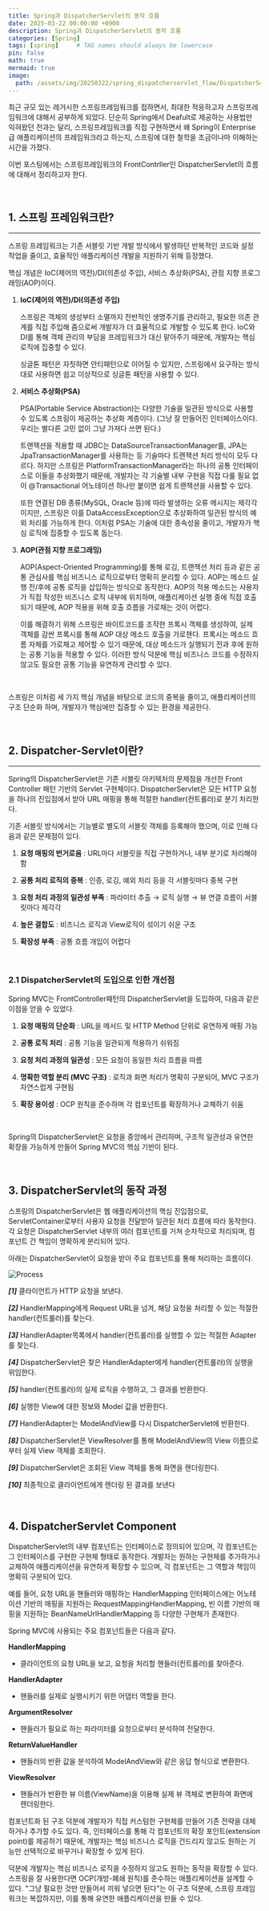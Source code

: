 ```yaml
---
title: Spring과 DispatcherServlet의 동작 흐름
date: 2025-03-22 00:00:00 +0900
description: Spring과 DispatcherServlet의 동작 흐름
categories: [Spring]
tags: [spring]     # TAG names should always be lowercase
pin: false
math: true
mermaid: true
image:
  path: /assets/img/20250322/spring_dispatcherservlet_flow/DispatcherServlet-Flow.jpg
---
```


최근 규모 있는 레거시한 스프링프레임워크를 접하면서, 최대한 적응하고자 스프링프레임워크에 대해서 공부하게 되었다. 단순히 Spring에서 Deafult로 제공하는 사용법만 익혀왔던 전과는 달리, 스프링프레임워크를 직접 구현하면서 왜 Spring이 Enterprise급 애플리케이션의 프레임워크라고 하는지,  스프링에 대한 철학을 조금이나마 이해하는 시간을 가졌다.



이번 포스팅에서는 스프링프레임워크의 FrontContrller인 DispatcherServlet의 흐름에 대해서 정리하고자 한다.

​    

## 1. 스프링 프레임워크란?

---

스프링 프레임워크는 기존 서블릿 기반 개발 방식에서 발생하던 반복적인 코드와 설정 작업을 줄이고, 효율적인 애플리케이션 개발을 지원하기 위해 등장했다.

핵심 개념은 IoC(제어의 역전)/DI(의존성 주입), 서비스 추상화(PSA), 관점 지향 프로그래밍(AOP)이다. 

1. **IoC(제어의 역전)/DI(의존성 주입)**

   스프링은 객체의 생성부터 소멸까지 전반적인 생명주기를 관리하고, 필요한 의존 관계를 직접 주입해 줌으로써 개발자가 더 효율적으로 개발할 수 있도록 한다. IoC와 DI를 통해 객체 관리의 부담을 프레임워크가 대신 맡아주기 때문에, 개발자는 핵심 로직에 집중할 수 있다.

   싱글톤 패턴은 자칫하면 안티패턴으로 이어질 수 있지만, 스프링에서 요구하는 방식대로 사용하면 쉽고 이상적으로 싱글톤 패턴을 사용할 수 있다.

2. **서비스 추상화(PSA)**

   PSA(Portable Service Abstraction)는 다양한 기술을 일관된 방식으로 사용할 수 있도록 스프링이 제공하는 추상화 계층이다. (그냥 잘 만들어진 인터페이스이다. 우리는 별다른 고민 없이 그냥 가져다 쓰면 된다.)

   트랜잭션을 적용할 때 JDBC는 DataSourceTransactionManager를, JPA는 JpaTransactionManager를 사용하는 등 기술마다 트랜잭션 처리 방식이 모두 다르다. 하지만 스프링은 PlatformTransactionManager라는 하나의 공통 인터페이스로 이들을 추상화했기 때문에, 개발자는 각 기술별 내부 구현을 직접 다룰 필요 없이 @Transactional 어노테이션 하나만 붙이면 쉽게 트랜잭션을 사용할 수 있다.

   또한 연결된 DB 종류(MySQL, Oracle 등)에 따라 발생하는 오류 메시지는 제각각이지만, 스프링은 이를 DataAccessException으로 추상화하여 일관된 방식의 예외 처리를 가능하게 한다. 이처럼 PSA는 기술에 대한 종속성을 줄이고, 개발자가 핵심 로직에 집중할 수 있도록 돕는다.

3. **AOP(관점 지향 프로그래밍)**

   AOP(Aspect-Oriented Programming)를 통해 로깅, 트랜잭션 처리 등과 같은 공통 관심사를 핵심 비즈니스 로직으로부터 명확히 분리할 수 있다. AOP는 메소드 실행 전/후에 공통 로직을 삽입하는 방식으로 동작한다. AOP의 적용 메소드는 사용자가 직접 작성한 비즈니스 로직 내부에 위치하며, 애플리케이션 실행 중에 직접 호출되기 때문에, AOP 적용을 위해 호출 흐름을 가로채는 것이 어렵다. 

   

   이를 해결하기 위해 스프링은 바이트코드를 조작한 프록시 객체를 생성하여, 실제 객체를 감싼 프록시를 통해 AOP 대상 메소드 호출을 가로챈다. 프록시는 메소드 흐름 자체를 가로채고 제어할 수 있기 때문에, 대상 메소드가 실행되기 전과 후에 원하는 공통 기능을 적용할 수 있다. 이러한 방식 덕분에 핵심 비즈니스 코드를 수정하지 않고도 필요한 공통 기능을 유연하게 관리할 수 있다.

​    

스프링은 이처럼 세 가지 핵심 개념을 바탕으로 코드의 중복을 줄이고, 애플리케이션의 구조 단순화 하며, 개발자가 핵심에만 집중할 수 있는 환경을 제공한다.

​    

## 2. Dispatcher-Servlet이란?
---

Spring의 DispatcherServlet은 기존 서블릿 아키텍처의 문제점을 개선한 Front Controller 패턴 기반의 Servlet 구현체이다. DispatcherServlet은 모든 HTTP 요청을 하나의 진입점에서 받아 URL 매핑을 통해 적절한 handler(컨트롤러)로 분기 처리한다.

기존 서블릿 방식에서는 기능별로 별도의 서블릿 객체를 등록해야 했으며, 이로 인해 다음과 같은 문제점이 있다.

1. **요청 매핑의 번거로움** : URL마다 서블릿을 직접 구현하거나, 내부 분기로 처리해야 함

2. **공통 처리 로직의 중복** : 인증, 로깅, 예외 처리 등을 각 서블릿마다 중복 구현

3. **요청 처리 과정의 일관성 부족** : 파라미터 추출 → 로직 실행 → 뷰 연결 흐름이 서블릿마다 제각각

4. **높은 결합도** : 비즈니스 로직과 View로직이 섞이기 쉬운 구조

5. **확장성 부족** : 공통 흐름 개입이 어렵다

​      

### 2.1 DispatcherServlet의 도입으로 인한 개선점

Spring MVC는 FrontController패턴의 DispatcherServlet을 도입하여, 다음과 같은 이점을 얻을 수 있었다.

1. **요청 매핑의 단순화** : URL을 메서드 및 HTTP Method 단위로 유연하게 매핑 가능

2. **공통 로직 처리** : 공통 기능을 일관되게 적용하기 쉬워짐

3. **요청 처리 과정의 일관성** : 모든 요청이 동일한 처리 흐름을 따름 

4. **명확한 역할 분리 (MVC 구조)** : 로직과 화면 처리가 명확히 구분되어, MVC 구조가 자연스럽게 구현됨

5. **확장 용이성** : OCP 원칙을 준수하며 각 컴포넌트를 확장하거나 교체하기 쉬움 

​      

Spring의 DispatcherServlet은 요청을 중앙에서 관리하며, 구조적 일관성과 유연한 확장을 가능하게 만들어 Spring MVC의 핵심 기반이 된다.

​    

## 3. DispatcherServlet의 동작 과정

스프링의 DispatcherServlet은 웹 애플리케이션의 핵심 진입점으로, ServletContainer로부터 사용자 요청을 전달받아 일관된 처리 흐름에 따라 동작한다.
각 요청은 DispatcherServlet 내부의 여러 컴포넌트를 거쳐 순차적으로 처리되며, 컴포넌트 간 책임이 명확하게 분리되어 있다.   

아래는 DispatcherServlet이 요청을 받아 주요 컴포넌트를 통해 처리하는 흐름이다.

![Process](/assets/img/20250322/spring_dispatcherservlet_flow/DispatcherServlet-Flow.jpg)

_**[1]**_ 클라이언트가 HTTP 요청을 보낸다.

_**[2]**_ HandlerMapping에게 Request URL을 넘겨, 해당 요청을 처리할 수 있는 적절한 handler(컨트롤러)를 찾는다.

_**[3]**_ HandlerAdapter목록에서 handler(컨트롤러)를 실행할 수 있는 적절한 Adapter를 찾는다.

_**[4]**_ DispatcherServlet은 찾은 HandlerAdapter에게 handler(컨트롤러)의 실행을 위임한다.

_**[5]**_ handler(컨트롤러)의 실제 로직을 수행하고, 그 결과를 반환한다.

_**[6]**_ 실행한 View에 대한 정보와 Model 값을 반환한다.

_**[7]**_ HandlerAdapter는 ModelAndView를 다시 DispatcherServlet에 반환한다.

_**[8]**_ DispatcherServlet은 ViewResolver를 통해 ModelAndView의 View 이름으로부터 실제 View 객체를 조회한다.

_**[9]**_ DispatcherServlet은 조회된 View 객체를 통해 화면을 렌더링한다.

_**[10]**_ 최종적으로 클라이언트에게 렌더링 된 결과를 보낸다

​      

## 4. DispatcherServlet Component
DispatcherServlet의 내부 컴포넌트는 인터페이스로 정의되어 있으며, 각 컴포넌트는 그 인터페이스를 구현한 구현체 형태로 동작한다. 개발자는 원하는 구현체를 추가하거나 교체하여 애플리케이션을 유연하게 확장할 수 있으며, 각 컴포넌트는 그 역할과 책임이 명확히 구분되어 있다.

예를 들어, 요청 URL을 핸들러와 매핑하는 HandlerMapping 인터페이스에는 어노테이션 기반의 매핑을 지원하는 RequestMappingHandlerMapping, 빈 이름 기반의 매핑을 지원하는 BeanNameUrlHandlerMapping 등 다양한 구현체가 존재한다.


Spring MVC에 사용되는 주요 컴포넌트들은 다음과 같다.

**HandlerMapping**

- 클라이언트의 요청 URL을 보고, 요청을 처리할 핸들러(컨트롤러)를 찾아준다.

**HandlerAdapter**

- 핸들러를 실제로 실행시키기 위한 어댑터 역할을 한다.

**ArgumentResolver**

- 핸들러가 필요로 하는 파라미터를 요청으로부터 분석하여 전달한다.

**ReturnValueHandler**

- 핸들러의 반환 값을 분석하여 ModelAndView와 같은 응답 형식으로 변환한다.

**ViewResolver**

- 핸들러가 반환한 뷰 이름(ViewName)을 이용해 실제 뷰 객체로 변환하여 화면에 렌더링한다.

   

컴포넌트화 된 구조 덕분에 개발자가 직접 커스텀한 구현체를 만들어 기존 전략을 대체하거나 추가할 수도 있다. 즉, 인터페이스를 통해 각 컴포넌트의 확장 포인트(extension point)를 제공하기 때문에, 개발자는 핵심 비즈니스 로직을 건드리지 않고도 원하는 기능만 선택적으로 바꾸거나 확장할 수 있게 된다.

덕분에 개발자는 핵심 비즈니스 로직을 수정하지 않고도 원하는 동작을 확장할 수 있다. 스프링을 잘 사용한다면 OCP(개방-폐쇄 원칙)를 준수하는 애플리케이션을 설계할 수 있다. "그냥 필요한 것만 만들어서 끼워 넣으면 된다"는 이 구조 덕분에, 스프링 프레임워크는 복잡하지만, 이를 통해 유연한 애플리케이션을 만들 수 있다.